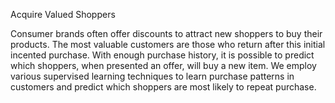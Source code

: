 Acquire Valued Shoppers

Consumer brands often offer discounts to attract new shoppers to buy their products. The most valuable customers are those who return after this initial incented purchase. With enough purchase history, it is possible to predict which shoppers, when presented an offer, will buy a new item.
We employ various supervised learning techniques to learn purchase patterns in customers and predict which shoppers are most likely to repeat purchase.

